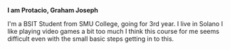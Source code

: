 **I am Protacio, Graham Joseph**

I'm a BSIT Student from SMU College, going for 3rd year.
I live in Solano
I like playing video games a bit too much
I think this course for me seems difficult even with the small basic steps getting in to this.
